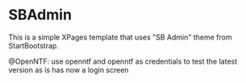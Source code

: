 SBAdmin
=======
This is a simple XPages template that uses "SB Admin" theme from StartBootstrap.

@OpenNTF: use openntf and openntf as credentials to test the latest version as is has now a login screen
